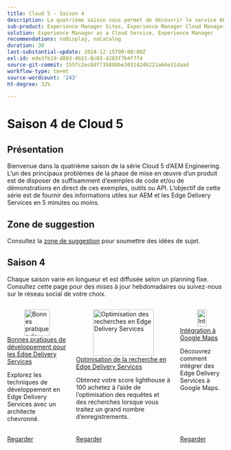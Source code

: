 ```yaml
---
title: Cloud 5 - Saison 4
description: La quatrième saison vous permet de découvrir le service AEM Edge Delivery au moyen d’entretiens approfondis avec des experts qui ont travaillé sur des projets complexes
sub-product: Experience Manager Sites, Experience Manager Cloud Manager, Experience Manager Assets
solution: Experience Manager as a Cloud Service, Experience Manager
recommendations: noDisplay, noCatalog
duration: 30
last-substantial-update: 2024-12-15T00:00:00Z
exl-id: ede3fb19-d803-4b21-8c03-4283f7b4f7f4
source-git-commit: 155fc2ec8df735888be303242d6221a64e31daad
workflow-type: tm+mt
source-wordcount: '243'
ht-degree: 32%

---
```


# Saison 4 de Cloud 5

## Présentation

Bienvenue dans la quatrième saison de la série Cloud 5 d’AEM Engineering. L’un des principaux problèmes de la phase de mise en œuvre d’un produit est de disposer de suffisamment d’exemples de code et/ou de démonstrations en direct de ces exemples, outils ou API. L’objectif de cette série est de fournir des informations utiles sur AEM et les Edge Delivery Services en 5 minutes ou moins.

## Zone de suggestion

Consultez la [zone de suggestion](https://forms.office.com/r/74P5Xz4UH0) pour soumettre des idées de sujet.

## Saison 4

Chaque saison varie en longueur et est diffusée selon un planning fixe. Consultez cette page pour des mises à jour hebdomadaires ou suivez-nous sur le réseau social de votre choix.

<!-- CARDS 

* ./season-4/cloud5-edge-delivery-services-best-practices.md {title=Development best practices for Edge Delivery Services}
* ./season-4/cloud5-search-optimization.md {title=Search optimization in Edge Delivery Services}
* ./season-4/cloud5-google-maps.md {title=Integrate with Google Maps}

-->
<!-- START CARDS HTML - DO NOT MODIFY BY HAND -->
<div class="columns">
    <div class="column is-half-tablet is-half-desktop is-one-third-widescreen" aria-label="Development best practices for Edge Delivery Services">
        <div class="card" style="height: 100%; display: flex; flex-direction: column; height: 100%;">
            <div class="card-image">
                <figure class="image x-is-16by9">
                    <a href="./season-4/cloud5-edge-delivery-services-best-practices.md" title="Bonnes pratiques de développement pour les Edge Delivery Services" target="_blank" rel="referrer">
                        <img class="is-bordered-r-small" src="https://video.tv.adobe.com/v/3441002/?format=jpeg&nocache=1734040055526&captions=fre_fr" alt="Bonnes pratiques de développement pour les Edge Delivery Services"
                             style="width: 100%; aspect-ratio: 16 / 9; object-fit: cover; overflow: hidden; display: block; margin: auto;">
                    </a>
                </figure>
            </div>
            <div class="card-content is-padded-small" style="display: flex; flex-direction: column; flex-grow: 1; justify-content: space-between;">
                <div class="top-card-content">
                    <p class="headline is-size-6 has-text-weight-bold">
                        <a href="./season-4/cloud5-edge-delivery-services-best-practices.md" target="_blank" rel="referrer" title="Bonnes pratiques de développement pour les Edge Delivery Services">Bonnes pratiques de développement pour les Edge Delivery Services </a>
                    </p>
                    <p class="is-size-6">Explorez les techniques de développement en Edge Delivery Services avec un architecte chevronné.</p>
                </div>
                <a href="./season-4/cloud5-edge-delivery-services-best-practices.md" target="_blank" rel="referrer" class="spectrum-Button spectrum-Button--outline spectrum-Button--primary spectrum-Button--sizeM" style="align-self: flex-start; margin-top: 1rem;">
                    <span class="spectrum-Button-label has-no-wrap has-text-weight-bold">Regarder</span>
                </a>
            </div>
        </div>
    </div>
    <div class="column is-half-tablet is-half-desktop is-one-third-widescreen" aria-label="Search optimization in Edge Delivery Services">
        <div class="card" style="height: 100%; display: flex; flex-direction: column; height: 100%;">
            <div class="card-image">
                <figure class="image x-is-16by9">
                    <a href="./season-4/cloud5-search-optimization.md" title="Optimisation des recherches en Edge Delivery Services" target="_blank" rel="referrer">
                        <img class="is-bordered-r-small" src="https://video.tv.adobe.com/v/3440980/?format=jpeg&nocache=1734040055519&captions=fre_fr" alt="Optimisation des recherches en Edge Delivery Services"
                             style="width: 100%; aspect-ratio: 16 / 9; object-fit: cover; overflow: hidden; display: block; margin: auto;">
                    </a>
                </figure>
            </div>
            <div class="card-content is-padded-small" style="display: flex; flex-direction: column; flex-grow: 1; justify-content: space-between;">
                <div class="top-card-content">
                    <p class="headline is-size-6 has-text-weight-bold">
                        <a href="./season-4/cloud5-search-optimization.md" target="_blank" rel="referrer" title="Optimisation des recherches en Edge Delivery Services">Optimisation de la recherche en Edge Delivery Services </a>
                    </p>
                    <p class="is-size-6">Obtenez votre score lighthouse à 100 achetez à l’aide de l’optimisation des requêtes et des recherches lorsque vous traitez un grand nombre d’enregistrements.</p>
                </div>
                <a href="./season-4/cloud5-search-optimization.md" target="_blank" rel="referrer" class="spectrum-Button spectrum-Button--outline spectrum-Button--primary spectrum-Button--sizeM" style="align-self: flex-start; margin-top: 1rem;">
                    <span class="spectrum-Button-label has-no-wrap has-text-weight-bold">Regarder</span>
                </a>
            </div>
        </div>
    </div>
    <div class="column is-half-tablet is-half-desktop is-one-third-widescreen" aria-label="Integrate with Google Maps">
        <div class="card" style="height: 100%; display: flex; flex-direction: column; height: 100%;">
            <div class="card-image">
                <figure class="image x-is-16by9">
                    <a href="./season-4/cloud5-google-maps.md" title="Intégration à Google Maps" target="_blank" rel="referrer">
                        <img class="is-bordered-r-small" src="https://video.tv.adobe.com/v/3440991/?format=jpeg&nocache=1734040055523&captions=fre_fr" alt="Intégration à Google Maps"
                             style="width: 100%; aspect-ratio: 16 / 9; object-fit: cover; overflow: hidden; display: block; margin: auto;">
                    </a>
                </figure>
            </div>
            <div class="card-content is-padded-small" style="display: flex; flex-direction: column; flex-grow: 1; justify-content: space-between;">
                <div class="top-card-content">
                    <p class="headline is-size-6 has-text-weight-bold">
                        <a href="./season-4/cloud5-google-maps.md" target="_blank" rel="referrer" title="Intégration à Google Maps">Intégration à Google Maps</a>
                    </p>
                    <p class="is-size-6">Découvrez comment intégrer des Edge Delivery Services à Google Maps.</p>
                </div>
                <a href="./season-4/cloud5-google-maps.md" target="_blank" rel="referrer" class="spectrum-Button spectrum-Button--outline spectrum-Button--primary spectrum-Button--sizeM" style="align-self: flex-start; margin-top: 1rem;">
                    <span class="spectrum-Button-label has-no-wrap has-text-weight-bold">Regarder</span>
                </a>
            </div>
        </div>
    </div>
</div>
<!-- END CARDS HTML - DO NOT MODIFY BY HAND -->
